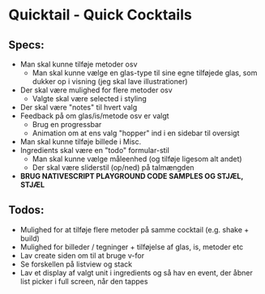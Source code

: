 # Quicktail - Quick Cocktails

## Specs:
- Man skal kunne tilføje metoder osv
	-	Man skal kunne vælge en glas-type til sine egne tilføjede glas, som dukker op i visning (jeg skal lave illustrationer)
- Der skal være mulighed for flere metoder osv
	- Valgte skal være selected i styling
- Der skal være "notes" til hvert valg
- Feedback på om glas/is/metode osv er valgt
	- Brug en progressbar
	-	Animation om at ens valg "hopper" ind i en sidebar til oversigt
- Man skal kunne tilføje billede i Misc.
- Ingredients skal være en "todo" formular-stil
	- Man skal kunne vælge måleenhed (og tilføje ligesom alt andet)
	- Der skal være sliderstil (op/ned) på talmængden
- **BRUG NATIVESCRIPT PLAYGROUND CODE SAMPLES OG STJÆL, STJÆL**

## Todos:
- Mulighed for at tilføje flere metoder på samme cocktail (e.g. shake + build)
- Mulighed for billeder / tegninger + tilføjelse af glas, is, metoder etc
- Lav create siden om til at bruge v-for
- Se forskellen på listview og stack
- Lav et display af valgt unit i ingredients og så hav en event, der åbner list picker i full screen, når den tappes